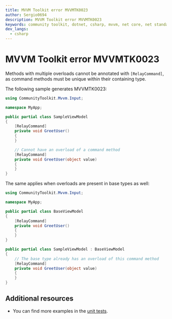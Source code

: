```yaml
---
title: MVVM Toolkit error MVVMTK0023
author: Sergio0694
description: MVVM Toolkit error MVVMTK0023
keywords: community toolkit, dotnet, csharp, mvvm, net core, net standard, source generators
dev_langs:
  - csharp
---
```


# MVVM Toolkit error MVVMTK0023

Methods with multiple overloads cannot be annotated with `[RelayCommand]`, as command methods must be unique within their containing type.

The following sample generates MVVMTK0023:

```csharp
using CommunityToolkit.Mvvm.Input;

namespace MyApp;

public partial class SampleViewModel
{
    [RelayCommand]
    private void GreetUser()
    {
    }

    // Cannot have an overload of a command method
    [RelayCommand]
    private void GreetUser(object value)
    {
    }
}
```

The same applies when overloads are present in base types as well:

```csharp
using CommunityToolkit.Mvvm.Input;

namespace MyApp;

public partial class BaseViewModel
{
    [RelayCommand]
    private void GreetUser()
    {
    }
}

public partial class SampleViewModel : BaseViewModel
{
    // The base type already has an overload of this command method
    [RelayCommand]
    private void GreetUser(object value)
    {
    }
}
```

## Additional resources

- You can find more examples in the [unit tests](https://github.com/CommunityToolkit/dotnet/tree/main/tests/CommunityToolkit.Mvvm.SourceGenerators.UnitTests).
